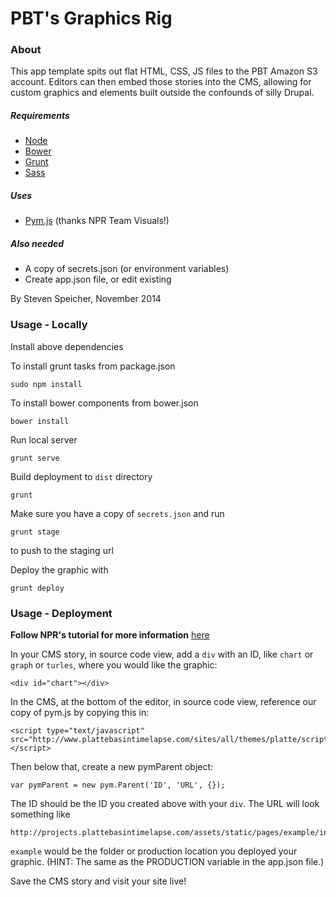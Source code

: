 PBT's Graphics Rig
===================

### About
This app template spits out flat HTML, CSS, JS files to the PBT Amazon S3 account. Editors can then embed those stories into the CMS, allowing for custom graphics and elements built outside the confounds of silly Drupal.

##### Requirements

* [Node](http://nodejs.org/)
* [Bower](http://bower.io/)
* [Grunt](http://gruntjs.com/)
* [Sass](http://sass-lang.com/)

##### Uses
* [Pym.js](http://blog.apps.npr.org/pym.js/) (thanks NPR Team Visuals!)

##### Also needed
* A copy of secrets.json (or environment variables)
* Create app.json file, or edit existing

By Steven Speicher, November 2014

### Usage - Locally

Install above dependencies

To install grunt tasks from package.json

  	sudo npm install

To install bower components from bower.json

  	bower install

Run local server

    grunt serve

Build deployment to `dist` directory

    grunt

Make sure you have a copy of `secrets.json` and run

	grunt stage

to push to the staging url

Deploy the graphic with

	grunt deploy

### Usage - Deployment

**Follow NPR's tutorial for more information**
[here](http://blog.apps.npr.org/pym.js/)

In your CMS story, in source code view, add a `div` with an ID, like `chart` or `graph` or `turles`, where you would like the graphic:

	<div id="chart"></div>

In the CMS, at the bottom of the editor, in source code view, reference our copy of pym.js by copying this in:

	<script type="text/javascript" src="http://www.plattebasintimelapse.com/sites/all/themes/platte/scripts/pym.js"></script>

Then below that, create a new pymParent object:

	var pymParent = new pym.Parent('ID', 'URL', {});

The ID should be the ID you created above with your `div`. The URL will look something like

	http://projects.plattebasintimelapse.com/assets/static/pages/example/index.html

`example` would be the folder or production location you deployed your graphic. (HINT: The same as the PRODUCTION variable in the app.json file.)

Save the CMS story and visit your site live!
